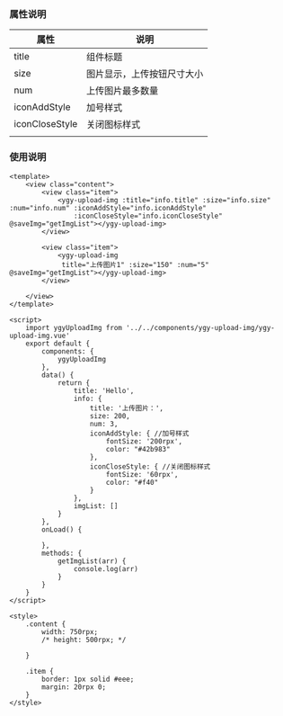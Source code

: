 ### 属性说明
| 属性           | 说明                       |
| -------------- | -------------------------- |
| title          | 组件标题                   |
| size           | 图片显示，上传按钮尺寸大小 |
| num            | 上传图片最多数量           |
| iconAddStyle   | 加号样式                   |
| iconCloseStyle | 关闭图标样式               |
|                |                            |



### 使用说明
```vue
<template>
	<view class="content">
		<view class="item">
			<ygy-upload-img :title="info.title" :size="info.size" :num="info.num" :iconAddStyle="info.iconAddStyle"
				:iconCloseStyle="info.iconCloseStyle" @saveImg="getImgList"></ygy-upload-img>
		</view>

		<view class="item">
			<ygy-upload-img 
			 title="上传图片1" :size="150" :num="5" @saveImg="getImgList"></ygy-upload-img>
		</view>

	</view>
</template>

<script>
	import ygyUploadImg from '../../components/ygy-upload-img/ygy-upload-img.vue'
	export default {
		components: {
			ygyUploadImg
		},
		data() {
			return {
				title: 'Hello',
				info: {
					title: '上传图片：',
					size: 200,
					num: 3,
					iconAddStyle: { //加号样式
						fontSize: '200rpx',
						color: "#42b983"
					},
					iconCloseStyle: { //关闭图标样式
						fontSize: '60rpx',
						color: "#f40"
					}
				},
				imgList: []
			}
		},
		onLoad() {
			
		},
		methods: {
			getImgList(arr) {
				console.log(arr)
			}
		}
	}
</script>

<style>
	.content {
		width: 750rpx;
		/* height: 500rpx; */

	}

	.item {
		border: 1px solid #eee;
		margin: 20rpx 0;
	}
</style>

```